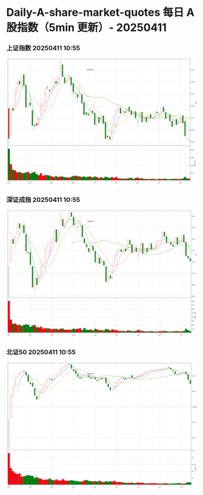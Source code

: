 
# Daily-A-share-market-quotes 每日 A 股指数（5min 更新）- 20250411

### 上证指数 20250411 10:55
![](./fig/2025/4/20250411-sh000001.png)

### 深证成指 20250411 10:55
![](./fig/2025/4/20250411-sz399001.png)

### 北证50 20250411 10:55
![](./fig/2025/4/20250411-bj899050.png)
